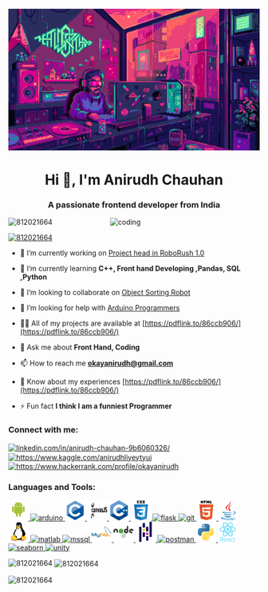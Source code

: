 ![logo](https://github.com/812021664/812021664/blob/main/dgdq8br-09cc7ad6-a021-47a5-b0e0-917b12b0f7a7.gif)

<h1 align="center">Hi 👋, I'm Anirudh Chauhan</h1>
<h3 align="center">A passionate frontend developer from India</h3>
<img align="right" alt="coding" width=300 border-radius= 10 src ="https://tenor.com/view/dcw-dark-cyber-web-discord-discord-hacker-web-hacking-gif-15925396">

<p align="left"> <img src="https://komarev.com/ghpvc/?username=812021664&label=Profile%20views&color=0e75b6&style=flat" alt="812021664" /> </p>

<p align="left"> <a href="https://github.com/ryo-ma/github-profile-trophy"><img src="https://github-profile-trophy.vercel.app/?username=812021664" alt="812021664" /></a> </p>

- 🔭 I’m currently working on [Project head in RoboRush 1.0](https://circuitdigest.com/microcontroller-projects/arduino-color-sorter-machine-using-tcs3200-color-sensor)

- 🌱 I’m currently learning **C++, Front hand Developing ,Pandas, SQL ,Python**

- 👯 I’m looking to collaborate on [Object Sorting Robot](https://circuitdigest.com/microcontroller-projects/arduino-color-sorter-machine-using-tcs3200-color-sensor)

- 🤝 I’m looking for help with [Arduino Programmers](https://circuitdigest.com/microcontroller-projects/arduino-color-sorter-machine-using-tcs3200-color-sensor)

- 👨‍💻 All of my projects are available at [https://pdflink.to/86ccb906/](https://pdflink.to/86ccb906/)

- 💬 Ask me about **Front Hand, Coding**

- 📫 How to reach me **okayanirudh@gmail.com**

- 📄 Know about my experiences [https://pdflink.to/86ccb906/](https://pdflink.to/86ccb906/)

- ⚡ Fun fact **I think I am a funniest Programmer**

<h3 align="left">Connect with me:</h3>
<p align="left">
<a href="https://linkedin.com/in/linkedin.com/in/anirudh-chauhan-9b6060326/" target="blank"><img align="center" src="https://raw.githubusercontent.com/rahuldkjain/github-profile-readme-generator/master/src/images/icons/Social/linked-in-alt.svg" alt="linkedin.com/in/anirudh-chauhan-9b6060326/" height="30" width="40" /></a>
<a href="https://kaggle.com/https://www.kaggle.com/anirudhliyeytyui" target="blank"><img align="center" src="https://raw.githubusercontent.com/rahuldkjain/github-profile-readme-generator/master/src/images/icons/Social/kaggle.svg" alt="https://www.kaggle.com/anirudhliyeytyui" height="30" width="40" /></a>
<a href="https://www.hackerrank.com/https://www.hackerrank.com/profile/okayanirudh" target="blank"><img align="center" src="https://raw.githubusercontent.com/rahuldkjain/github-profile-readme-generator/master/src/images/icons/Social/hackerrank.svg" alt="https://www.hackerrank.com/profile/okayanirudh" height="30" width="40" /></a>
</p>

<h3 align="left">Languages and Tools:</h3>
<p align="left"> <a href="https://developer.android.com" target="_blank" rel="noreferrer"> <img src="https://raw.githubusercontent.com/devicons/devicon/master/icons/android/android-original-wordmark.svg" alt="android" width="40" height="40"/> </a> <a href="https://www.arduino.cc/" target="_blank" rel="noreferrer"> <img src="https://cdn.worldvectorlogo.com/logos/arduino-1.svg" alt="arduino" width="40" height="40"/> </a> <a href="https://www.cprogramming.com/" target="_blank" rel="noreferrer"> <img src="https://raw.githubusercontent.com/devicons/devicon/master/icons/c/c-original.svg" alt="c" width="40" height="40"/> </a> <a href="https://canvasjs.com" target="_blank" rel="noreferrer"> <img src="https://raw.githubusercontent.com/Hardik0307/Hardik0307/master/assets/canvasjs-charts.svg" alt="canvasjs" width="40" height="40"/> </a> <a href="https://www.w3schools.com/cpp/" target="_blank" rel="noreferrer"> <img src="https://raw.githubusercontent.com/devicons/devicon/master/icons/cplusplus/cplusplus-original.svg" alt="cplusplus" width="40" height="40"/> </a> <a href="https://www.w3schools.com/css/" target="_blank" rel="noreferrer"> <img src="https://raw.githubusercontent.com/devicons/devicon/master/icons/css3/css3-original-wordmark.svg" alt="css3" width="40" height="40"/> </a> <a href="https://flask.palletsprojects.com/" target="_blank" rel="noreferrer"> <img src="https://www.vectorlogo.zone/logos/pocoo_flask/pocoo_flask-icon.svg" alt="flask" width="40" height="40"/> </a> <a href="https://git-scm.com/" target="_blank" rel="noreferrer"> <img src="https://www.vectorlogo.zone/logos/git-scm/git-scm-icon.svg" alt="git" width="40" height="40"/> </a> <a href="https://www.w3.org/html/" target="_blank" rel="noreferrer"> <img src="https://raw.githubusercontent.com/devicons/devicon/master/icons/html5/html5-original-wordmark.svg" alt="html5" width="40" height="40"/> </a> <a href="https://www.java.com" target="_blank" rel="noreferrer"> <img src="https://raw.githubusercontent.com/devicons/devicon/master/icons/java/java-original.svg" alt="java" width="40" height="40"/> </a> <a href="https://www.linux.org/" target="_blank" rel="noreferrer"> <img src="https://raw.githubusercontent.com/devicons/devicon/master/icons/linux/linux-original.svg" alt="linux" width="40" height="40"/> </a> <a href="https://www.mathworks.com/" target="_blank" rel="noreferrer"> <img src="https://upload.wikimedia.org/wikipedia/commons/2/21/Matlab_Logo.png" alt="matlab" width="40" height="40"/> </a> <a href="https://www.microsoft.com/en-us/sql-server" target="_blank" rel="noreferrer"> <img src="https://www.svgrepo.com/show/303229/microsoft-sql-server-logo.svg" alt="mssql" width="40" height="40"/> </a> <a href="https://www.mysql.com/" target="_blank" rel="noreferrer"> <img src="https://raw.githubusercontent.com/devicons/devicon/master/icons/mysql/mysql-original-wordmark.svg" alt="mysql" width="40" height="40"/> </a> <a href="https://nodejs.org" target="_blank" rel="noreferrer"> <img src="https://raw.githubusercontent.com/devicons/devicon/master/icons/nodejs/nodejs-original-wordmark.svg" alt="nodejs" width="40" height="40"/> </a> <a href="https://pandas.pydata.org/" target="_blank" rel="noreferrer"> <img src="https://raw.githubusercontent.com/devicons/devicon/2ae2a900d2f041da66e950e4d48052658d850630/icons/pandas/pandas-original.svg" alt="pandas" width="40" height="40"/> </a> <a href="https://postman.com" target="_blank" rel="noreferrer"> <img src="https://www.vectorlogo.zone/logos/getpostman/getpostman-icon.svg" alt="postman" width="40" height="40"/> </a> <a href="https://www.python.org" target="_blank" rel="noreferrer"> <img src="https://raw.githubusercontent.com/devicons/devicon/master/icons/python/python-original.svg" alt="python" width="40" height="40"/> </a> <a href="https://reactjs.org/" target="_blank" rel="noreferrer"> <img src="https://raw.githubusercontent.com/devicons/devicon/master/icons/react/react-original-wordmark.svg" alt="react" width="40" height="40"/> </a> <a href="https://seaborn.pydata.org/" target="_blank" rel="noreferrer"> <img src="https://seaborn.pydata.org/_images/logo-mark-lightbg.svg" alt="seaborn" width="40" height="40"/> </a> <a href="https://unity.com/" target="_blank" rel="noreferrer"> <img src="https://www.vectorlogo.zone/logos/unity3d/unity3d-icon.svg" alt="unity" width="40" height="40"/> </a> </p>

<p><img align="left" src="https://github-readme-stats.vercel.app/api/top-langs?username=812021664&show_icons=true&locale=en&layout=compact" alt="812021664" /></p>

<p>&nbsp;<img align="center" src="https://github-readme-stats.vercel.app/api?username=812021664&show_icons=true&locale=en" alt="812021664" /></p>

<p><img align="center" src="https://github-readme-streak-stats.herokuapp.com/?user=812021664&" alt="812021664" /></p>
